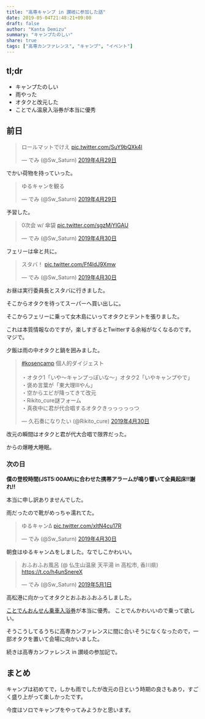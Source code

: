 ```yaml
---
title: "高専キャンプ in 讃岐に参加した話"
date: 2019-05-04T21:48:21+09:00
draft: false
author: "Kanta Demizu"
summary: "キャンプたのしい"
share: true
tags: ["高専カンファレンス", "キャンプ", "イベント"]
---
```


## tl;dr
- キャンプたのしい
- 雨やった
- オタクと改元した
- ことでん温泉入浴券が本当に優秀

## 前日


<blockquote class="twitter-tweet" data-lang="ja"><p lang="ja" dir="ltr">ロールマットでけえ <a href="https://t.co/SuY9bQXk4l">pic.twitter.com/SuY9bQXk4l</a></p>&mdash; でみ (@Sw_Saturn) <a href="https://twitter.com/Sw_Saturn/status/1122881977906892802?ref_src=twsrc%5Etfw">2019年4月29日</a></blockquote>
<script async src="https://platform.twitter.com/widgets.js" charset="utf-8"></script>

でかい荷物を持っていった。

<blockquote class="twitter-tweet" data-lang="ja"><p lang="ja" dir="ltr">ゆるキャンを観る</p>&mdash; でみ (@Sw_Saturn) <a href="https://twitter.com/Sw_Saturn/status/1122896465309732871?ref_src=twsrc%5Etfw">2019年4月29日</a></blockquote>
<script async src="https://platform.twitter.com/widgets.js" charset="utf-8"></script>

予習した。

<blockquote class="twitter-tweet" data-lang="ja"><p lang="ja" dir="ltr">0次会 w/ 傘袋 <a href="https://t.co/sgzMjYIGAU">pic.twitter.com/sgzMjYIGAU</a></p>&mdash; でみ (@Sw_Saturn) <a href="https://twitter.com/Sw_Saturn/status/1123014359502843904?ref_src=twsrc%5Etfw">2019年4月30日</a></blockquote>
<script async src="https://platform.twitter.com/widgets.js" charset="utf-8"></script>

フェリーは傘と共に。

<blockquote class="twitter-tweet" data-lang="ja"><p lang="ja" dir="ltr">スタバ！ <a href="https://t.co/Ff4ldJ9Xmw">pic.twitter.com/Ff4ldJ9Xmw</a></p>&mdash; でみ (@Sw_Saturn) <a href="https://twitter.com/Sw_Saturn/status/1123080551651368960?ref_src=twsrc%5Etfw">2019年4月30日</a></blockquote>
<script async src="https://platform.twitter.com/widgets.js" charset="utf-8"></script>

お昼は実行委員長とスタバに行きました。

そこからオタクを待ってスーパーへ買い出しに。

そこからフェリーに乗って女木島にいってオタクとテントを張りました。

これは本質情報なのですが，楽しすぎるとTwitterする余裕がなくなるのです。マジで。

夕飯は雨の中オタクと鍋を囲みました。
<blockquote class="twitter-tweet" data-lang="ja"><p lang="ja" dir="ltr"><a href="https://twitter.com/hashtag/kosencamp?src=hash&amp;ref_src=twsrc%5Etfw">#kosencamp</a> 個人的ダイジェスト<br><br>・オタク1「いや～キャンプっぽいな～」オタク2「いやキャンプやで」<br>・褒め言葉が「東大理IIIやん」<br>・空からエビが降ってきて改元<br>・Rikito_cure謎フォーム<br>・真夜中に君が代合唱するオタクきっっっっっつ</p>&mdash; 久石奏になりたい (@Rikito_cure) <a href="https://twitter.com/Rikito_cure/status/1123351892963119106?ref_src=twsrc%5Etfw">2019年4月30日</a></blockquote>
<script async src="https://platform.twitter.com/widgets.js" charset="utf-8"></script>

改元の瞬間はオタクと君が代大合唱で限界だった。

からの爆睡大睡眠。

### 次の日
**僕の登校時間(JST5:00AM)に合わせた携帯アラームが鳴り響いて全員起床‼️謝れ‼️**

本当に申し訳ありませんでした。


雨だったので靴がめっちゃ濡れてた。

<blockquote class="twitter-tweet" data-lang="ja"><p lang="ja" dir="ltr">ゆるキャンΔ <a href="https://t.co/xltN4cu17R">pic.twitter.com/xltN4cu17R</a></p>&mdash; でみ (@Sw_Saturn) <a href="https://twitter.com/Sw_Saturn/status/1123342954779643904?ref_src=twsrc%5Etfw">2019年4月30日</a></blockquote>
<script async src="https://platform.twitter.com/widgets.js" charset="utf-8"></script>

朝食はゆるキャン△をしました。なでしこかわいい。

<blockquote class="twitter-tweet" data-lang="ja"><p lang="ja" dir="ltr">おふおふお風呂 (@ 仏生山温泉 天平湯 in 高松市, 香川県) <a href="https://t.co/h4unSnereX">https://t.co/h4unSnereX</a></p>&mdash; でみ (@Sw_Saturn) <a href="https://twitter.com/Sw_Saturn/status/1123405601030144000?ref_src=twsrc%5Etfw">2019年5月1日</a></blockquote>
<script async src="https://platform.twitter.com/widgets.js" charset="utf-8"></script>

高松港に向かってオタクとおふおふおふろしました。

[ことでんおんせん乗車入浴券](http://www.kotoden.co.jp/publichtm/kotoden/ticket/kotoden_onsen/index.html)が本当に優秀。
ことでんかわいいので乗って欲しい。


そうこうしてるうちに高専カンファレンスに間に合いそうになくなったので，一部オタクを置いて会場に向かいました。

続きは高専カンファレンス in 讃岐の参加記で。

## まとめ
キャンプは初めてで，しかも雨でしたが改元の日という時期の良さもあり，すごく盛り上がって楽しかったです。

今度はソロでキャンプをやってみようかと思います。